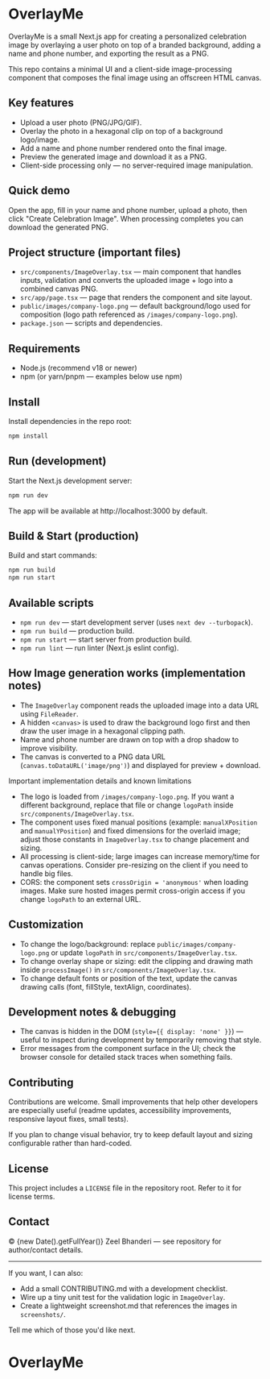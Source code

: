 # OverlayMe

OverlayMe is a small Next.js app for creating a personalized celebration image by overlaying a user photo on top of a branded background, adding a name and phone number, and exporting the result as a PNG.

This repo contains a minimal UI and a client-side image-processing component that composes the final image using an offscreen HTML canvas.

## Key features

- Upload a user photo (PNG/JPG/GIF).
- Overlay the photo in a hexagonal clip on top of a background logo/image.
- Add a name and phone number rendered onto the final image.
- Preview the generated image and download it as a PNG.
- Client-side processing only — no server-required image manipulation.

## Quick demo

Open the app, fill in your name and phone number, upload a photo, then click "Create Celebration Image". When processing completes you can download the generated PNG.

## Project structure (important files)

- `src/components/ImageOverlay.tsx` — main component that handles inputs, validation and converts the uploaded image + logo into a combined canvas PNG.
- `src/app/page.tsx` — page that renders the component and site layout.
- `public/images/company-logo.png` — default background/logo used for composition (logo path referenced as `/images/company-logo.png`).
- `package.json` — scripts and dependencies.

## Requirements

- Node.js (recommend v18 or newer)
- npm (or yarn/pnpm — examples below use npm)

## Install

Install dependencies in the repo root:

```bash
npm install
```

## Run (development)

Start the Next.js development server:

```bash
npm run dev
```

The app will be available at http://localhost:3000 by default.

## Build & Start (production)

Build and start commands:

```bash
npm run build
npm run start
```

## Available scripts

- `npm run dev` — start development server (uses `next dev --turbopack`).
- `npm run build` — production build.
- `npm run start` — start server from production build.
- `npm run lint` — run linter (Next.js eslint config).

## How Image generation works (implementation notes)

- The `ImageOverlay` component reads the uploaded image into a data URL using `FileReader`.
- A hidden `<canvas>` is used to draw the background logo first and then draw the user image in a hexagonal clipping path.
- Name and phone number are drawn on top with a drop shadow to improve visibility.
- The canvas is converted to a PNG data URL (`canvas.toDataURL('image/png')`) and displayed for preview + download.

Important implementation details and known limitations

- The logo is loaded from `/images/company-logo.png`. If you want a different background, replace that file or change `logoPath` inside `src/components/ImageOverlay.tsx`.
- The component uses fixed manual positions (example: `manualXPosition` and `manualYPosition`) and fixed dimensions for the overlaid image; adjust those constants in `ImageOverlay.tsx` to change placement and sizing.
- All processing is client-side; large images can increase memory/time for canvas operations. Consider pre-resizing on the client if you need to handle big files.
- CORS: the component sets `crossOrigin = 'anonymous'` when loading images. Make sure hosted images permit cross-origin access if you change `logoPath` to an external URL.

## Customization

- To change the logo/background: replace `public/images/company-logo.png` or update `logoPath` in `src/components/ImageOverlay.tsx`.
- To change overlay shape or sizing: edit the clipping and drawing math inside `processImage()` in `src/components/ImageOverlay.tsx`.
- To change default fonts or position of the text, update the canvas drawing calls (font, fillStyle, textAlign, coordinates).

## Development notes & debugging

- The canvas is hidden in the DOM (`style={{ display: 'none' }}`) — useful to inspect during development by temporarily removing that style.
- Error messages from the component surface in the UI; check the browser console for detailed stack traces when something fails.

## Contributing

Contributions are welcome. Small improvements that help other developers are especially useful (readme updates, accessibility improvements, responsive layout fixes, small tests).

If you plan to change visual behavior, try to keep default layout and sizing configurable rather than hard-coded.

## License

This project includes a `LICENSE` file in the repository root. Refer to it for license terms.

## Contact

© {new Date().getFullYear()} Zeel Bhanderi — see repository for author/contact details.

---

If you want, I can also:

- Add a small CONTRIBUTING.md with a development checklist.
- Wire up a tiny unit test for the validation logic in `ImageOverlay`.
- Create a lightweight screenshot.md that references the images in `screenshots/`.

Tell me which of those you'd like next.

# OverlayMe
